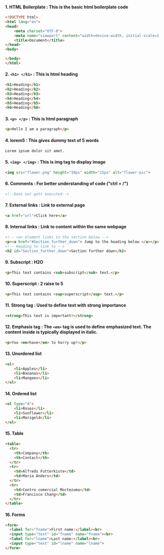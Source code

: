 #### 1. HTML Boilerplate : This is the basic html boilerplate code
```html
<!DOCTYPE html>
<html lang="en">
<head>
    <meta charset="UTF-8">
    <meta name="viewport" content="width=device-width, initial-scale=1.0">
    <title>Document</title>
</head>
<body>
    
</body>
</html> 
```
#### 2. ```<h1> </h1>``` : This is html heading
```html
<h1>Heading</h1>
<h2>Heading</h2>
<h3>Heading</h3>
<h4>Heading</h4>
<h5>Heading</h5>
<h6>Heading</h6>
```

#### 3. ```<p> </p>``` : This is html paragraph
```html
<p>Hello I am a paragraph</p>
```
#### 4. lorem5 : This gives dummy text of 5 words
```html
Lorem ipsum dolor sit amet.
```
#### 5. ```<img> </img>``` : This is img tag to display image
```html
<img src="flower.png" height="10px" width="15px" alt="flower-pic">
```
#### 6. Comments : For better understanding of code ("ctrl + /")
```html
<!--Does not gets executed-->
```
#### 7. External links : Link to external page
```html
<a href="url">Click here</a>
```
#### 8. Internal links : Link to content within the same webpage
```html
<!-- <a> element links to the section below -->
<p><a href="#Section_further_down"> Jump to the heading below </a></p>
<!-- Heading to link to -->
<h2 id="Section_further_down">Section further down</h2>
```
#### 9. Subscript : H2O
```html
<p>This text contains <sub>subscript</sub> text.</p>
```
#### 10. Superscript : 2 raise to 5
```html
<p>This text contains <sup>superscript</sup> text.</p>
```
#### 11. Strong tag : Used to define text with strong importance
```html
<strong>This text is important!</strong>
```
#### 12. Emphasis tag : The ```<em>``` tag is used to define emphasized text. The content inside is typically displayed in italic.
```html
<p>You <em>have</em> to hurry up!</p>
```
#### 13. Unordered list
```html
<ul>
    <li>Apples</li>
    <li>Bananas</li>
    <li>Mangoes</li>
</ul>
```
#### 14. Ordered list
```html
<ol type="A">
    <li>Roses</li>
    <li>Sunflower</li>
    <li>Marigold</li>
</ol>
```
#### 15. Table
```html
<table>
  <tr>
    <th>Company</th>
    <th>Contact</th>
  </tr>
  <tr>
    <td>Alfreds Futterkiste</td>
    <td>Maria Anders</td>
  </tr>
  <tr>
    <td>Centro comercial Moctezuma</td>
    <td>Francisco Chang</td>
  </tr>
</table>
```
#### 16. Forms
```html
<form>
  <label for="fname">First name:</label><br>
  <input type="text" id="fname" name="fname"><br>
  <label for="lname">Last name:</label><br>
  <input type="text" id="lname" name="lname">
</form>
```




